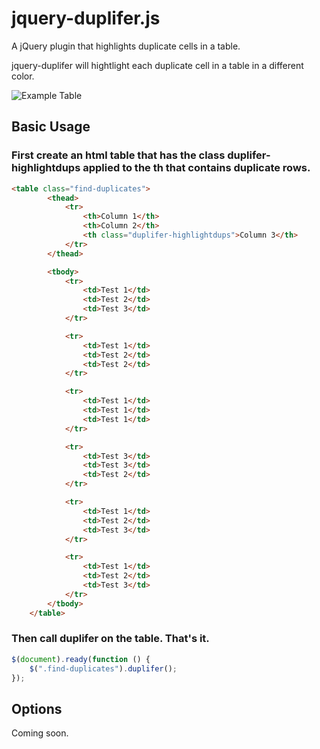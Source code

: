 # jquery-duplifer.js
A jQuery plugin that highlights duplicate cells in a table.

jquery-duplifer will hightlight each duplicate cell in a table in a different color.

![Example Table](https://github.com/fiftynineseconds/jquery-duplifer.js/blob/master/table-example.png)

## Basic Usage

### First create an html table that has the class duplifer-highlightdups applied to the th that contains duplicate rows.

```html
<table class="find-duplicates">
		<thead>
			<tr>
				<th>Column 1</th>
				<th>Column 2</th>
				<th class="duplifer-highlightdups">Column 3</th>
			</tr>
		</thead>

		<tbody>
			<tr>
				<td>Test 1</td>
				<td>Test 2</td>
				<td>Test 3</td>
			</tr>

			<tr>
				<td>Test 1</td>
				<td>Test 2</td>
				<td>Test 2</td>
			</tr>

			<tr>
				<td>Test 1</td>
				<td>Test 1</td>
				<td>Test 1</td>
			</tr>

			<tr>
				<td>Test 3</td>
				<td>Test 3</td>
				<td>Test 2</td>
			</tr>

			<tr>
				<td>Test 1</td>
				<td>Test 2</td>
				<td>Test 3</td>
			</tr>

			<tr>
				<td>Test 1</td>
				<td>Test 2</td>
				<td>Test 3</td>
			</tr>
		</tbody>
	</table>
```

### Then call duplifer on the table. That's it.

````javascript
$(document).ready(function () {
	$(".find-duplicates").duplifer();
});
````

## Options

Coming soon.
